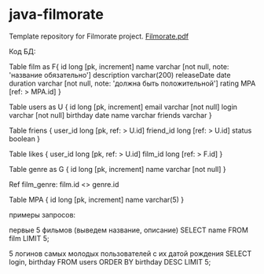 # java-filmorate
Template repository for Filmorate project.
[Filmorate.pdf](https://github.com/BonibrNastya/java-filmorate/files/10892308/Filmorate.pdf)


Код БД:

Table film as F{
  id long [pk, increment]
  name varchar [not null, note: 'название обязательно']
  description varchar(200)
  releaseDate date
  duration varchar [not null, note: 'должна быть положительной']
  rating MPA [ref: > MPA.id]
}

Table users as U {
  id long [pk, increment] 
  email varchar [not null]
  login varchar [not null]
  birthday date
  name varchar
  friends varchar
}

Table friens {
  user_id long [pk, ref: > U.id]
  friend_id long [ref: > U.id]
  status boolean
}

Table likes {
  user_id long [pk, ref: > U.id]
  film_id long [ref: > F.id]
}

Table genre as G {
 id long [pk, increment]
  name varchar [not null]
 }

Ref film_genre: film.id <> genre.id

Table MPA {
id long [pk, increment]
name varchar(5)
}


примеры запросов:

первые 5 фильмов (выведем название, описание)
SELECT name
FROM film
LIMIT 5;

5 логинов самых молодых пользователей с их датой рождения
SELECT login,
       birthday
FROM users
ORDER BY birthday DESC
LIMIT 5;
